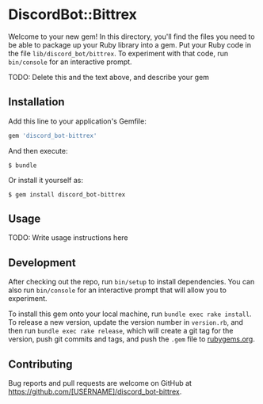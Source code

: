 # DiscordBot::Bittrex

Welcome to your new gem! In this directory, you'll find the files you need to be able to package up your Ruby library into a gem. Put your Ruby code in the file `lib/discord_bot/bittrex`. To experiment with that code, run `bin/console` for an interactive prompt.

TODO: Delete this and the text above, and describe your gem

## Installation

Add this line to your application's Gemfile:

```ruby
gem 'discord_bot-bittrex'
```

And then execute:

    $ bundle

Or install it yourself as:

    $ gem install discord_bot-bittrex

## Usage

TODO: Write usage instructions here

## Development

After checking out the repo, run `bin/setup` to install dependencies. You can also run `bin/console` for an interactive prompt that will allow you to experiment.

To install this gem onto your local machine, run `bundle exec rake install`. To release a new version, update the version number in `version.rb`, and then run `bundle exec rake release`, which will create a git tag for the version, push git commits and tags, and push the `.gem` file to [rubygems.org](https://rubygems.org).

## Contributing

Bug reports and pull requests are welcome on GitHub at https://github.com/[USERNAME]/discord_bot-bittrex.
